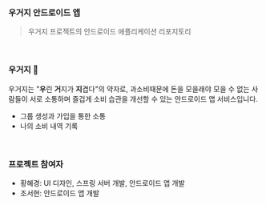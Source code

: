 ### 우거지 안드로이드 앱
> 우거지 프로젝트의 안드로이드 애플리케이션 리포지토리

<br>

### 우거지 💸
우거지는 "**우**린 **거**지가 **지**겹다"의 약자로, 과소비때문에 돈을 모을래야 모을 수 없는 사람들이 서로 소통하며 즐겁게 소비 습관을 개선할 수 있는 안드로이드 앱 서비스입니다.
- 그룹 생성과 가입을 통한 소통
- 나의 소비 내역 기록

<br>

### 프로젝트 참여자
- 황혜경: UI 디자인, 스프링 서버 개발, 안드로이드 앱 개발
- 조서현: 안드로이드 앱 개발
